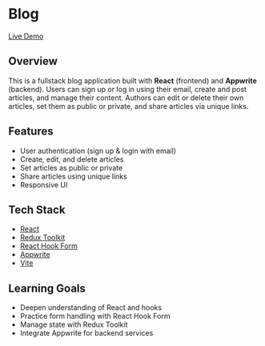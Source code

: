 # Blog 

[Live Demo](https://blog-tanuj.vercel.app/)

## Overview

This is a fullstack blog application built with **React** (frontend) and **Appwrite** (backend). Users can sign up or log in using their email, create and post articles, and manage their content. Authors can edit or delete their own articles, set them as public or private, and share articles via unique links.

## Features

- User authentication (sign up & login with email)
- Create, edit, and delete articles
- Set articles as public or private
- Share articles using unique links
- Responsive UI

## Tech Stack

- [React](https://react.dev/)
- [Redux Toolkit](https://redux-toolkit.js.org/)
- [React Hook Form](https://react-hook-form.com/)
- [Appwrite](https://appwrite.io/)
- [Vite](https://vitejs.dev/)

## Learning Goals

- Deepen understanding of React and hooks
- Practice form handling with React Hook Form
- Manage state with Redux Toolkit
- Integrate Appwrite for backend services
